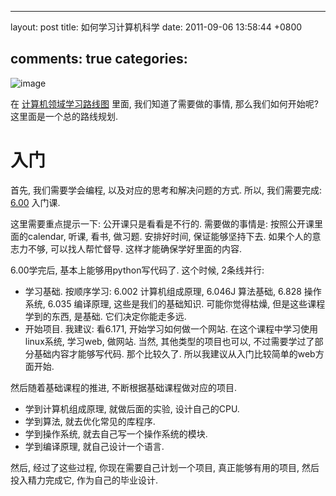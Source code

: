 
---
layout: post
title: 如何学习计算机科学
date: 2011-09-06 13:58:44 +0800

comments: true
categories: 
---

![image](http://ocw.mit.edu/courses/electrical-engineering-and-computer-science/6-171-software-engineering-for-web-applications-fall-2003/6-171f03.jpg)

在
[计算机领域学习路线图](http://blog.linjunhalida.com/article/计算机领域学习路线图)
里面, 我们知道了需要做的事情, 那么我们如何开始呢?
这里面是一个总的路线规划.

入门
====

首先, 我们需要学会编程, 以及对应的思考和解决问题的方式. 所以,
我们需要完成:
[6.00](http://ocw.mit.edu/courses/electrical-engineering-and-computer-science/6-00-introduction-to-computer-science-and-programming-fall-2008)
入门课.

这里需要重点提示一下: 公开课只是看看是不行的. 需要做的事情是:
按照公开课里面的calendar, 听课, 看书, 做习题. 安排好时间,
保证能够坚持下去. 如果个人的意志力不够, 可以找人帮忙督导.
这样才能确保学好里面的内容.

6.00学完后, 基本上能够用python写代码了. 这个时候, 2条线并行:

-   学习基础. 按顺序学习: 6.002 计算机组成原理, 6.046J 算法基础, 6.828
    操作系统, 6.035 编译原理, 这些是我们的基础知识. 可能你觉得枯燥,
    但是这些课程学到的东西, 是基础. 它们决定你能走多远.
-   开始项目. 我建议: 看6.171, 开始学习如何做一个网站.
    在这个课程中学习使用linux系统, 学习web, 做网站. 当然,
    其他类型的项目也可以, 不过需要学过了部分基础内容才能够写代码.
    那个比较久了. 所以我建议从入门比较简单的web方面开始.

然后随着基础课程的推进, 不断根据基础课程做对应的项目.

-   学到计算机组成原理, 就做后面的实验, 设计自己的CPU.
-   学到算法, 就去优化常见的库程序.
-   学到操作系统, 就去自己写一个操作系统的模块.
-   学到编译原理, 就自己设计一个语言.

然后, 经过了这些过程, 你现在需要自己计划一个项目, 真正能够有用的项目,
然后投入精力完成它, 作为自己的毕业设计.